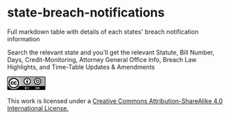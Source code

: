 # state-breach-notifications
Full markdown table with details of each states' breach notification information

Search the relevant state and you'll get the relevant Statute, Bill Number, Days, Credit-Monitoring, Attorney General Office Info, Breach Law Highlights, and Time-Table Updates & Amendments


![Creative Commons License Attribution](/cc.png)

This work is licensed under a [Creative Commons Attribution-ShareAlike 4.0 International License.](https://creativecommons.org/licenses/by-sa/4.0/)
